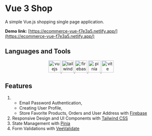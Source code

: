 # Vue 3 Shop

A simple Vue.js shopping single page application.

**Demo link:** [https://ecommerce-vue-f7e3a5.netlify.app/](https://ecommerce-vue-f7e3a5.netlify.app/)

## Languages and Tools

<div align="center">
  <a href="https://vuejs.org/" target="_blank" rel="noreferrer"> 
    <img src="https://www.vectorlogo.zone/logos/vuejs/vuejs-icon.svg" alt="vuejs" width="40" height="40"/>
  </a>

  <a href="https://tailwindcss.com/" target="_blank" rel="noreferrer"> 
    <img src="https://www.vectorlogo.zone/logos/tailwindcss/tailwindcss-icon.svg" alt="tailwind" width="40" height="40"/>
  </a>

  <a href="https://firebase.google.com/" target="_blank" rel="noreferrer"> 
    <img src="https://www.vectorlogo.zone/logos/firebase/firebase-icon.svg" alt="firebase" width="40" height="40"/>
  </a>

  <a href="https://pinia.vuejs.org/" target="_blank" rel="noreferrer"> 
    <img src="https://pinia.vuejs.org/logo.svg" alt="pinia" width="40" height="40"/>
  </a>

  <a href="https://vitejs.dev/" target="_blank" rel="noreferrer"> 
    <img src="https://vitejs.dev/logo.svg" alt="vite" width="40" height="40"/>
  </a>
</div>

## Features

1. - Email Password Authentication,
   - Creating User Profile,
   - Store Favorite Products, Orders and User Address
     with [Firebase](https://firebase.google.com/)
1. Responsive Design and UI Components with [Tailwind CSS](https://tailwindcss.com/)
1. State Management with [Pinia](https://pinia.vuejs.org/)
1. Form Validations with [VeeValidate](https://vee-validate.logaretm.com/v4/)
